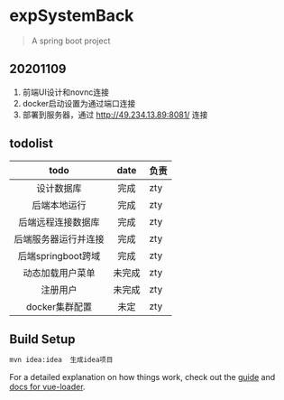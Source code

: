 # expSystemBack

> A spring boot project

## 20201109
1. 前端UI设计和novnc连接
2. docker启动设置为通过端口连接
2. 部署到服务器，通过 http://49.234.13.89:8081/ 连接

## todolist
|  todo   | date  |  负责  |
|  :----:  | :----:  |  ----  |
| 设计数据库  | 完成 |  zty   |
| 后端本地运行 | 完成 | zty |
| 后端远程连接数据库 | 完成 | zty |
|后端服务器运行并连接 | 完成 | zty |
|后端springboot跨域 | 完成 | zty|
|动态加载用户菜单| 未完成| zty|
|注册用户| 未完成 | zty|
| docker集群配置  | 未定 | zty   |
## Build Setup

``` bash
mvn idea:idea  生成idea项目
```

For a detailed explanation on how things work, check out the [guide](http://vuejs-templates.github.io/webpack/) and [docs for vue-loader](http://vuejs.github.io/vue-loader).
